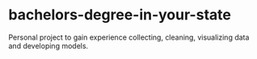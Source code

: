 # bachelors-degree-in-your-state
Personal project to gain experience collecting,  cleaning, visualizing data and developing models.
